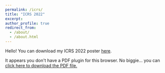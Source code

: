 ```yaml
---
permalink: /icrs/
title: "ICRS 2022"
excerpt: 
author_profile: true
redirect_from: 
  - /about/
  - /about.html
---
```

Hello! You can download my ICRS 2022 poster [here](https://github.com/anasamperiz/anasamperiz.github.io/blob/master/files/pdf/poster_last_300dpi.pdf). 

<object data="https://github.com/anasamperiz/anasamperiz.github.io/blob/master/files/pdf/poster_last_300dpi.pdf" type="application/pdf" width="100%" height="800px">
 <p>It appears you don't have a PDF plugin for this browser.
 No biggie... you can <a href="https://github.com/anasamperiz/anasamperiz.github.io/blob/master/files/pdf/poster_last_300dpi.pdf">click here to
  download the PDF file.</a></p>
</object>
